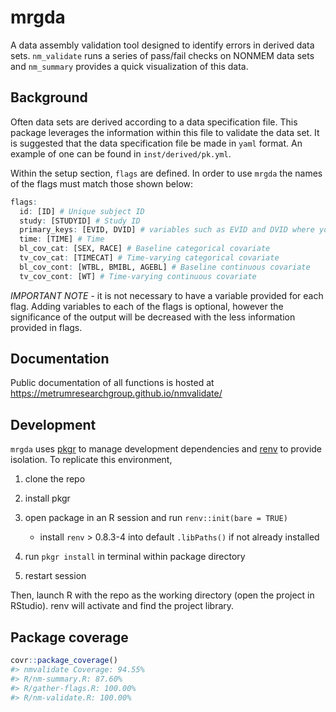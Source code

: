 
<!-- README.md is generated from README.Rmd. Please edit that file -->

# mrgda

A data assembly validation tool designed to identify errors in derived
data sets. `nm_validate` runs a series of pass/fail checks on NONMEM
data sets and `nm_summary` provides a quick visualization of this data.

## Background

Often data sets are derived according to a data specification file. This
package leverages the information within this file to validate the data
set. It is suggested that the data specification file be made in `yaml`
format. An example of one can be found in `inst/derived/pk.yml`.

Within the setup section, `flags` are defined. In order to use `mrgda`
the names of the flags must match those shown below:

``` r
flags:
  id: [ID] # Unique subject ID
  study: [STUDYID] # Study ID
  primary_keys: [EVID, DVID] # variables such as EVID and DVID where you anticipate no duplicate combinations
  time: [TIME] # Time
  bl_cov_cat: [SEX, RACE] # Baseline categorical covariate
  tv_cov_cat: [TIMECAT] # Time-varying categorical covariate
  bl_cov_cont: [WTBL, BMIBL, AGEBL] # Baseline continuous covariate
  tv_cov_cont: [WT] # Time-varying continuous covariate
```

*IMPORTANT NOTE* - it is not necessary to have a variable provided for
each flag. Adding variables to each of the flags is optional, however
the significance of the output will be decreased with the less
information provided in flags.

## Documentation

Public documentation of all functions is hosted at
<https://metrumresearchgroup.github.io/nmvalidate/>

## Development

`mrgda` uses [pkgr](https://github.com/metrumresearchgroup/pkgr) to
manage development dependencies and
[renv](https://rstudio.github.io/renv/) to provide isolation. To
replicate this environment,

1.  clone the repo

2.  install pkgr

3.  open package in an R session and run `renv::init(bare = TRUE)`

    -   install `renv` \> 0.8.3-4 into default `.libPaths()` if not
        already installed

4.  run `pkgr install` in terminal within package directory

5.  restart session

Then, launch R with the repo as the working directory (open the project
in RStudio). renv will activate and find the project library.

## Package coverage

``` r
covr::package_coverage()
#> nmvalidate Coverage: 94.55%
#> R/nm-summary.R: 87.60%
#> R/gather-flags.R: 100.00%
#> R/nm-validate.R: 100.00%
```
